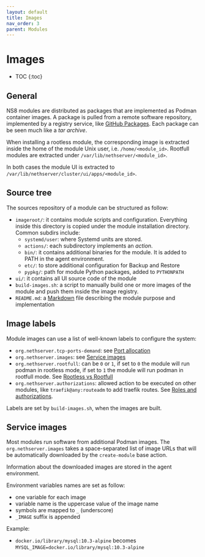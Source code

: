 ```yaml
---
layout: default
title: Images
nav_order: 3
parent: Modules
---
```


# Images

* TOC
{:toc}

## General

NS8 modules are distributed as packages that are implemented as Podman
container images. A package is pulled from a remote software repository,
implemented by a registry service, like [GitHub
Packages](https://ghcr.io). Each package can be seen much like a *tar
archive*.

When installing a rootless module, the corresponding image is extracted
inside the home of the module Unix user, i.e. `/home/<module_id>`.
Rootfull modules are extracted under `/var/lib/nethserver/<module_id>`.

In both cases the module UI is extracted to
`/var/lib/nethserver/cluster/ui/apps/<module_id>`.

## Source tree

The sources repository of a module can be structured as follow:

- `imageroot/`: it contains module scripts and configuration. Everything inside this directory is copied under the module installation directory. Common subdirs include:
  * `systemd/user`: where Systemd units are stored.
  * `actions/`: each subdirectory implements an *action*.
  * `bin/`: it contains additional binaries for the module. It is added to PATH in the agent environment.
  * `etc/`: to store additional configuration for Backup and Restore
  * `pypkg/`: path for module Python packages, added to `PYTHONPATH`
- `ui/`: it contains all UI source code of the module
- `build-images.sh`: a script to manually build one or more images of the module and push them inside the image registry.
- `README.md`: a [Markdown](https://guides.github.com/features/mastering-markdown/) file describing the module purpose and implementation

## Image labels

Module images can use a list of well-known labels to configure the system:

- `org.nethserver.tcp-ports-demand`: see [Port allocation](../port_allocation)
- `org.nethserver.images`: see [Service images](#service-images)
- `org.nethserver.rootfull`: can be `0` or `1`, if set to `0` the module will run podman in rootless mode,
  if set to `1` the module will run podman in rootfull mode. See [Rootless vs Rootfull](../rootless_rootfull)
- `org.nethserver.authorizations`: allowed action to be executed on other modules, like `traefik@any:routeadm` to add traefik routes.
  See [Roles and authorizations]({{site.baseurl}}/core/agents/#roles-and-authorizations).

Labels are set by `build-images.sh`, when the images are built.

## Service images

Most modules run software from additional Podman images. The
`org.nethserver.images` takes a space-separated list of image URLs that
will be automatically downloaded by the `create-module` base action.

Information about the downloaded images are stored in the agent environment.

Environment variables names are set as follow:
- one variable for each image
- variable name is the uppercase value of the image name
- symbols are mapped to `_` (underscore)
- `_IMAGE` suffix is appended

Example:
- `docker.io/library/mysql:10.3-alpine` becomes `MYSQL_IMAGE=docker.io/library/mysql:10.3-alpine`


